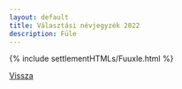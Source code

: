 ```yaml
---
layout: default
title: Választási névjegyzék 2022
description: Füle
---
```


{% include settlementHTMLs/Fuuxle.html %}

[Vissza](./)